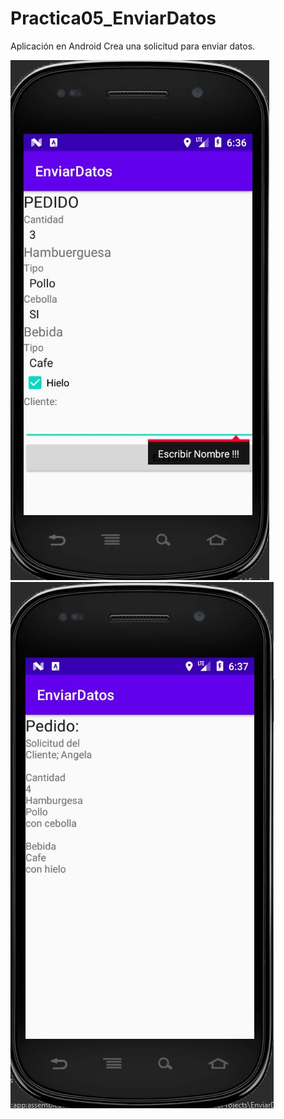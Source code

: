 # Practica05_EnviarDatos
Aplicación en Android  Crea una solicitud para enviar datos.

![Enviar_datos](https://github.com/DanielRicob/Practica05_EnviarDatos/blob/main/Enviar_datos.JPG)
![Pedido](https://github.com/DanielRicob/Practica05_EnviarDatos/blob/main/Enviar_datos2.JPG)
